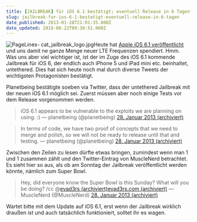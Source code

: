 ```yaml
---
title: [JAILBREAK] für iOS 6.1 bestätigt; eventuell Release in 6 Tagen?
slug: jailbreak-fur-ios-6-1-bestatigt-eventuell-release-in-6-tagen
date_published: 2013-01-28T21:01:35.000Z
date_updated: 2018-08-22T09:38:51.000Z
---
```


![PageLines- cat_jailbreak_logo.jpg](//picdump.thafaker.de/2012/07/cat_jailbreak_logo-100x100.jpg)Heute hat [Apple iOS 6.1 veröffentlicht](__GHOST_URL__/update-apple-veroffentlicht-ios-6-1/) und uns damit ne ganze Menge neuer LTE Frequenzen spendiert. Hmm. Was uns aber viel wichtiger ist, ist der im Zuge des iOS 6.1 kommende Jailbreak für iOS 6, der endlich auch iPhone 5 und iPad mini etc. beinhaltet, untethered. Dies hat sich heute noch mal durch diverse Tweets der wichtigsten Protagonisten bestätigt. 

Planetbeing bestätigte soeben via Twitter, dass der untethered Jailbreak mit der neuen iOS 6.1 möglich sei. Zuerst müssen aber noch einige Tests vor dem Release vorgenommen werden.

> iOS 6.1 appears to be vulnerable to the exploits we are planning on using. :)
> — planetbeing (@planetbeing) [28. Januar 2013 (archiviert)](http://web.archive.org/web/20131018113602/https://twitter.com/planetbeing/status/295965487576252416)

> In terms of code, we have two proof of concepts that we need to merge and polish, so we will not be ready to release until that and testing.
> — planetbeing (@planetbeing) [28. Januar 2013 (archiviert)](http://web.archive.org/web/20131111051428/https://twitter.com/planetbeing/status/295965907962953730)

Zwischen den Zeilen zu lesen dürfte etwas bringen, zumindest wenn man 1 und 1 zusammen zählt und den Twitter-Eintrag von MuscleNerd betrachtet. Es sieht hier so aus, als ob am Sonntag der Jailbreak veröffentlicht werden könnte, nämlich zum Super Bowl.

> Hey, did everyone know the Super Bowl is this Sunday? What will you be doing? /cc @[evad3rs (archiviert)](http://web.archive.org/web/20130127103947/http://twitter.com:80/evad3rs)[evad3rs.com (archiviert)](http://web.archive.org/web/20190417200158/https://t.co/9fEgKI3b)
> — MuscleNerd (@MuscleNerd) [28. Januar 2013 (archiviert)](http://web.archive.org/web/20130703234821/https://twitter.com/MuscleNerd/status/295964113270620160)

Wartet bitte mit dem Update auf iOS 6.1, erst wenn der Jailbreak wirklich draußen ist und auch tatsächlich funktioniert, solltet ihr es wagen.
